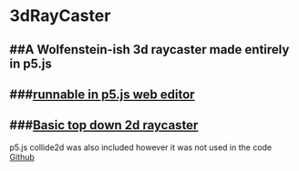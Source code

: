 # 3dRayCaster
##A Wolfenstein-ish 3d raycaster made entirely in p5.js
---
###[runnable in p5.js web editor](https://editor.p5js.org/gclebor-16/sketches/Fc29ZE_B7)
---
###[Basic top down 2d raycaster](https://editor.p5js.org/gclebor-16/sketches/dzZvulgmE)
---
p5.js collide2d was also included however it was not used in the code [Github](https://github.com/bmoren/p5.collide2D)
